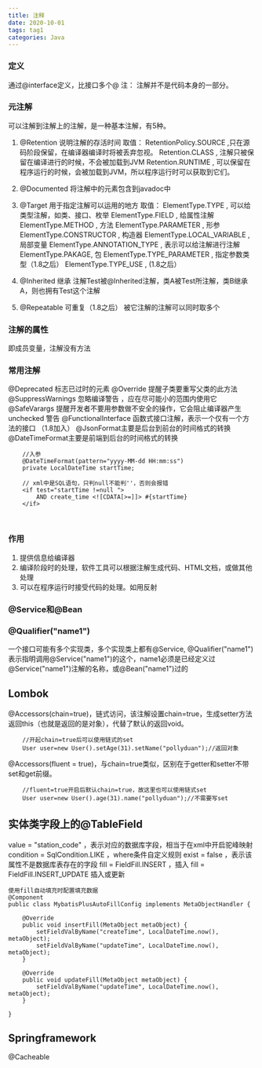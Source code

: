 ```yaml
---
title: 注释
date: 2020-10-01
tags: tag1
categories: Java
---
```


### 定义
通过@interface定义，比接口多个@
注： 注解并不是代码本身的一部分。
### 元注解
可以注解到注解上的注解，是一种基本注解，有5种。
1. @Retention 说明注解的存活时间
取值：
 RetentionPolicy.SOURCE ,只在源码阶段保留，在编译器编译时将被丢弃忽视。
 Retention.CLASS , 注解只被保留在编译进行的时候，不会被加载到JVM
 Retention.RUNTIME , 可以保留在程序运行的时候，会被加载到JVM，所以程序运行时可以获取到它们。
 
2. @Documented 将注解中的元素包含到javadoc中
3. @Target 用于指定注解可以运用的地方
取值：
ElementType.TYPE , 可以给类型注解，如类、接口、枚举
ElementType.FIELD , 给属性注解
ElementType.METHOD , 方法
ElementType.PARAMETER , 形参
ElementType.CONSTRUCTOR , 构造器
ElementType.LOCAL_VARIABLE , 局部变量
ElementType.ANNOTATION_TYPE , 表示可以给注解进行注解
ElementType.PAKAGE, 包
ElementType.TYPE_PARAMETER , 指定参数类型（1.8之后）
ElementType.TYPE_USE , (1.8之后）

4. @Inherited 继承
注解Test被@Inherited注解，类A被Test所注解，类B继承A，则也拥有Test这个注解

5. @Repeatable 可重复（1.8之后）
被它注解的注解可以同时取多个

### 注解的属性
即成员变量，注解没有方法


### 常用注解
@Deprecated 标志已过时的元素
@Override 提醒子类要重写父类的此方法
@SuppressWarnings 忽略编译警告 ，应在尽可能小的范围内使用它
@SafeVarargs 提醒开发者不要用参数做不安全的操作，它会阻止编译器产生unchecked 警告
@FunctionalInterface 函数式接口注解，表示一个仅有一个方法的接口 （1.8加入）
@JsonFormat主要是后台到前台的时间格式的转换
@DateTimeFormat主要是前端到后台的时间格式的转换  
```
	//入参
    @DateTimeFormat(pattern="yyyy-MM-dd HH:mm:ss")
    private LocalDateTime startTime;
	
	// xml中是SQL语句，只判null不能判''，否则会报错
	<if test="startTime !=null ">
        AND create_time <![CDATA[>=]]> #{startTime}
    </if>
	
	
```

### 作用
1. 提供信息给编译器
2. 编译阶段时的处理，软件工具可以根据注解生成代码、HTML文档，或做其他处理
3. 可以在程序运行时接受代码的处理。如用反射



### @Service和@Bean

### @Qualifier("name1")
一个接口可能有多个实现类，多个实现类上都有@Service, @Qualifier("name1")表示指明调用@Service("name1")的这个，name1必须是已经定义过@Service("name1")注解的名称，或@Bean("name1")过的


## Lombok
@Accessors(chain=true)，链式访问，该注解设置chain=true，生成setter方法返回this（也就是返回的是对象），代替了默认的返回void。
```
	//开起chain=true后可以使用链式的set
	User user=new User().setAge(31).setName("pollyduan");//返回对象
```

@Accessors(fluent = true)，与chain=true类似，区别在于getter和setter不带set和get前缀。
```
	//fluent=true开启后默认chain=true，故这里也可以使用链式set
	User user=new User().age(31).name("pollyduan");//不需要写set
```

## 实体类字段上的@TableField

value = "station_code" ，表示对应的数据库字段，相当于在xml中开启驼峰映射  
condition = SqlCondition.LIKE ，where条件自定义规则
exist = false ，表示该属性不是数据库表存在的字段
fill = FieldFill.INSERT ，插入
fill = FieldFill.INSERT_UPDATE 插入或更新
```
使用fill自动填充时配置填充数据
@Component
public class MybatisPlusAutoFillConfig implements MetaObjectHandler {

    @Override
    public void insertFill(MetaObject metaObject) {
        setFieldValByName("createTime", LocalDateTime.now(), metaObject);
        setFieldValByName("updateTime", LocalDateTime.now(), metaObject);
    }

    @Override
    public void updateFill(MetaObject metaObject) {
        setFieldValByName("updateTime", LocalDateTime.now(), metaObject);
    }

}
```

## Springframework

@Cacheable  

















